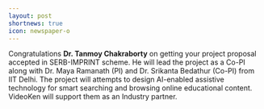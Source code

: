 ```yaml
---
layout: post
shortnews: true
icon: newspaper-o
---
```

Congratulations <b>Dr. Tanmoy Chakraborty</b> on getting your project proposal accepted in SERB-IMPRINT scheme. He will lead the project as a Co-PI along with Dr. Maya Ramanath (PI) and Dr. Srikanta Bedathur (Co-PI) from IIT Delhi. The project will attempts to design AI-enabled assistive technology for smart searching and browsing online educational content. VideoKen will support them as an Industry partner.
